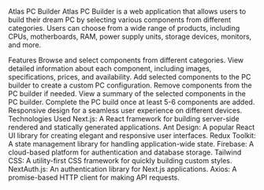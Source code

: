 Atlas PC Builder
Atlas PC Builder is a web application that allows users to build their dream PC by selecting various components from different categories. Users can choose from a wide range of products, including CPUs, motherboards, RAM, power supply units, storage devices, monitors, and more.

Features
Browse and select components from different categories.
View detailed information about each component, including images, specifications, prices, and availability.
Add selected components to the PC builder to create a custom PC configuration.
Remove components from the PC builder if needed.
View a summary of the selected components in the PC builder.
Complete the PC build once at least 5-6 components are added.
Responsive design for a seamless user experience on different devices.
Technologies Used
Next.js: A React framework for building server-side rendered and statically generated applications.
Ant Design: A popular React UI library for creating elegant and responsive user interfaces.
Redux Toolkit: A state management library for handling application-wide state.
Firebase: A cloud-based platform for authentication and database storage.
Tailwind CSS: A utility-first CSS framework for quickly building custom styles.
NextAuth.js: An authentication library for Next.js applications.
Axios: A promise-based HTTP client for making API requests.
